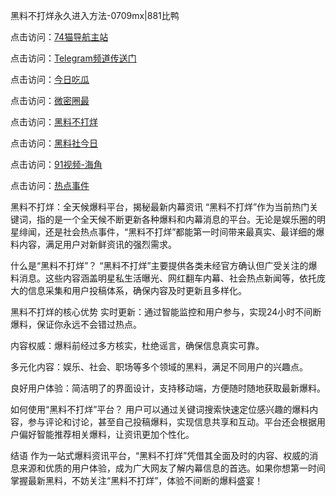 黑料不打烊永久进入方法-0709mx|881比鸭

点击访问：<a href="https://74mao.com/">74猫导航主站</a>

点击访问：<a href="https://74mao.com/">Telegram频道传送门</a>

点击访问：<a href="https://heiliaoryrhyu.pages.dev">今日吃瓜</a>

点击访问：<a href="https://heiliaox6jgh3.pages.dev">微密圈最</a>

点击访问：<a href="https://heiliaokof3cy.pages.dev">黑料不打烊</a>

点击访问：<a href="https://heiliaotlyq53.pages.dev">黑料社今日</a>

点击访问：<a href="https://heiliao3gvg9x.pages.dev">91视频-海角 </a>

点击访问：<a href="https://heiliaoxfe5rb.pages.dev">热点事件</a>

黑料不打烊：全天候爆料平台，揭秘最新内幕资讯
“黑料不打烊”作为当前热门关键词，指的是一个全天候不断更新各种爆料和内幕消息的平台。无论是娱乐圈的明星绯闻，还是社会热点事件，“黑料不打烊”都能第一时间带来最真实、最详细的爆料内容，满足用户对新鲜资讯的强烈需求。

什么是“黑料不打烊”？
“黑料不打烊”主要提供各类未经官方确认但广受关注的爆料消息。这些内容涵盖明星私生活曝光、网红翻车内幕、社会热点新闻等，依托庞大的信息采集和用户投稿体系，确保内容及时更新且多样化。

黑料不打烊的核心优势
实时更新：通过智能监控和用户参与，实现24小时不间断爆料，保证你永远不会错过热点。

内容权威：爆料前经过多方核实，杜绝谣言，确保信息真实可靠。

多元化内容：娱乐、社会、职场等多个领域的黑料，满足不同用户的兴趣点。

良好用户体验：简洁明了的界面设计，支持移动端，方便随时随地获取最新爆料。

如何使用“黑料不打烊”平台？
用户可以通过关键词搜索快速定位感兴趣的爆料内容，参与评论和讨论，甚至自己投稿爆料，实现信息共享和互动。平台还会根据用户偏好智能推荐相关爆料，让资讯更加个性化。

结语
作为一站式爆料资讯平台，“黑料不打烊”凭借其全面及时的内容、权威的消息来源和优质的用户体验，成为广大网友了解内幕信息的首选。如果你想第一时间掌握最新黑料，不妨关注“黑料不打烊”，体验不间断的爆料盛宴！

